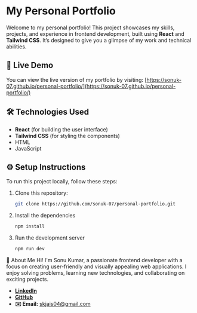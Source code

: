 # My Personal Portfolio

Welcome to my personal portfolio! This project showcases my skills, projects, and experience in frontend development, built using **React** and **Tailwind CSS**. It’s designed to give you a glimpse of my work and technical abilities.

## 🚀 Live Demo
You can view the live version of my portfolio by visiting: [https://sonuk-07.github.io/personal-portfolio/](https://sonuk-07.github.io/personal-portfolio/)

## 🛠️ Technologies Used
- **React** (for building the user interface)
- **Tailwind CSS** (for styling the components)
- HTML
- JavaScript

## ⚙️ Setup Instructions

To run this project locally, follow these steps:

1. Clone this repository:
   ```bash
   git clone https://github.com/sonuk-07/personal-portfolio.git

2. Install the dependencies
   ```bash
   npm install
3. Run the development server
   ```bash
   npm run dev
📝 About Me
Hi! I'm Sonu Kumar, a passionate frontend developer with a focus on creating user-friendly and visually appealing web applications. I enjoy solving problems, learning new technologies, and collaborating on exciting projects.

- **[LinkedIn](https://www.linkedin.com/in/sonukumar7/)**
- **[GitHub](https://github.com/sonuk-07)**
- **✉️ Email:** skjais04@gmail.com
